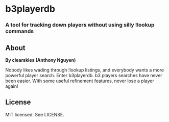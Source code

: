 # b3playerdb
### A tool for tracking down players without using silly !lookup commands


## About
**By clearskies (Anthony Nguyen)**

Nobody likes wading through !lookup listings, and everybody wants a more powerful player search. Enter b3playerdb. b3 players searches have never been easier. With some useful refinement features, never lose a player again!


## License
MIT licensed. See LICENSE.